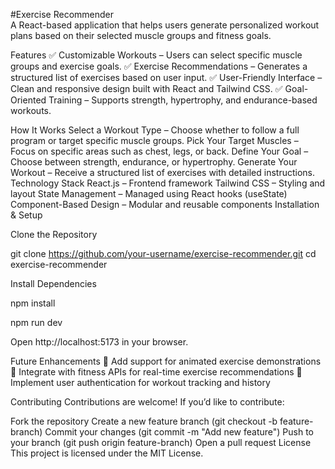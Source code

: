 #Exercise Recommender<br>
A React-based application that helps users generate personalized workout plans based on their selected muscle groups and fitness goals.

Features
✅ Customizable Workouts – Users can select specific muscle groups and exercise goals.
✅ Exercise Recommendations – Generates a structured list of exercises based on user input.
✅ User-Friendly Interface – Clean and responsive design built with React and Tailwind CSS.
✅ Goal-Oriented Training – Supports strength, hypertrophy, and endurance-based workouts.

How It Works
Select a Workout Type – Choose whether to follow a full program or target specific muscle groups.
Pick Your Target Muscles – Focus on specific areas such as chest, legs, or back.
Define Your Goal – Choose between strength, endurance, or hypertrophy.
Generate Your Workout – Receive a structured list of exercises with detailed instructions.
Technology Stack
React.js – Frontend framework
Tailwind CSS – Styling and layout
State Management – Managed using React hooks (useState)
Component-Based Design – Modular and reusable components
Installation & Setup

Clone the Repository

git clone https://github.com/your-username/exercise-recommender.git
cd exercise-recommender

Install Dependencies

npm install

npm run dev

Open http://localhost:5173 in your browser.

Future Enhancements
🔹 Add support for animated exercise demonstrations
🔹 Integrate with fitness APIs for real-time exercise recommendations
🔹 Implement user authentication for workout tracking and history

Contributing
Contributions are welcome! If you’d like to contribute:

Fork the repository
Create a new feature branch (git checkout -b feature-branch)
Commit your changes (git commit -m "Add new feature")
Push to your branch (git push origin feature-branch)
Open a pull request
License
This project is licensed under the MIT License.
